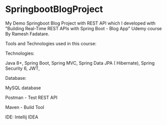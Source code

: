 # SpringbootBlogProject
My Demo Springboot Blog Project with REST API which I developed with "Building Real-Time REST APIs with Spring Boot - Blog App" Udemy course By Ramesh Fadatare.

Tools and Technologies used in this course:

Technologies:

Java 8+, Spring Boot, Spring MVC, Spring Data JPA ( Hibernate), Spring Security 6, JWT,

Database:

MySQL database

Postman - Test REST API

Maven - Build Tool

IDE: Intellij IDEA
